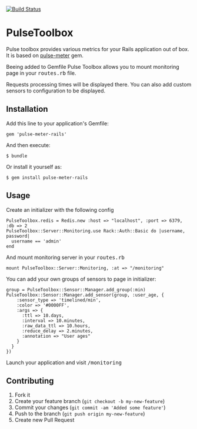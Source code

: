 [![Build Status](https://secure.travis-ci.org/averyanov/pulse-meter-rails.png)](http://travis-ci.org/averyanov/pulse-meter-rails)

# PulseToolbox
Pulse toolbox provides various metrics for your Rails application out of box.
It is based on [pulse-meter](https://github.com/savonarola/pulse-meter) gem.

Beeing added to Gemfile Pulse Toolbox allows you to mount monitoring page in 
your <tt>routes.rb</tt> file.

Requests processing times will be displayed there. You can also add custom
sensors to configuration to be displayed.


## Installation

Add this line to your application's Gemfile:

    gem 'pulse-meter-rails'

And then execute:

    $ bundle

Or install it yourself as:

    $ gem install pulse-meter-rails

## Usage

Create an initializer with the following config

    PulseToolbox.redis = Redis.new :host => "localhost", :port => 6379, :db => 2
    PulseToolbox::Server::Monitoring.use Rack::Auth::Basic do |username, password|
      username == 'admin'
    end

And mount monitoring server in your <tt>routes.rb</tt>

    mount PulseToolbox::Server::Monitoring, :at => "/monitoring"

You can add your own groups of sensors to page in initializer:
    
    group = PulseToolbox::Sensor::Manager.add_group(:min)
    PulseToolbox::Sensor::Manager.add_sensor(group, :user_age, {
        :sensor_type => 'timelined/min',
        :color => '#0000FF',
        :args => {
          :ttl => 10.days,
          :interval => 10.minutes,
          :raw_data_ttl => 10.hours,
          :reduce_delay => 2.minutes,
          :annotation => "User ages"
        }
      }
    })
    
Launch your application and visit <tt>/monitoring</tt>

## Contributing

1. Fork it
2. Create your feature branch (`git checkout -b my-new-feature`)
3. Commit your changes (`git commit -am 'Added some feature'`)
4. Push to the branch (`git push origin my-new-feature`)
5. Create new Pull Request
